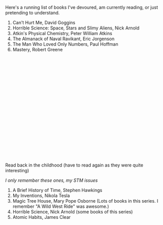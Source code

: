 Here's a running list of books I've devoured, am currently reading, or just pretending to understand.

1. Can't Hurt Me, David Goggins
2. Horrible Science: Space, Stars and Slimy Aliens, Nick Arnold
3. Atkin's Physical Chemistry, Peter William Atkins
4. The Almanack of Naval Ravikant, Eric Jorgenson
5. The Man Who Loved Only Numbers, Paul Hoffman
6. Mastery, Robert Greene

<br><br><br><br><br><br><br><br><br><br><br><br>
---

Read back in the childhood (have to read again as they were quite interesting)

_I only remember these ones, my STM issues_

1. A Brief History of Time, Stephen Hawkings
2. My Inventions, Nikola Tesla
3. Magic Tree House, Mary Pope Osborne (Lots of books in this series. I remember "A Wild West Ride" was awesome.)
4. Horrible Science, Nick Arnold (some books of this series)
5. Atomic Habits, James Clear
